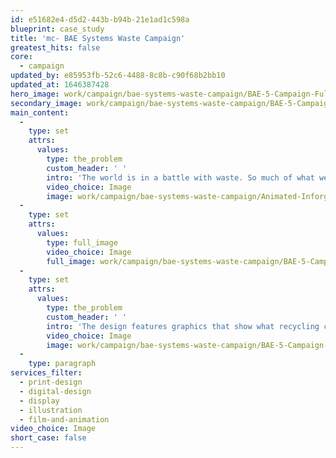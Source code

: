 ```yaml
---
id: e51682e4-d5d2-443b-b94b-21e1ad1c598a
blueprint: case_study
title: 'mc- BAE Systems Waste Campaign'
greatest_hits: false
core:
  - campaign
updated_by: e85953fb-52c6-4488-8c8b-c90f68b2bb10
updated_at: 1646387428
hero_image: work/campaign/bae-systems-waste-campaign/BAE-5-Campaign-Full-Image-2732x1536.jpg
secondary_image: work/campaign/bae-systems-waste-campaign/BAE-5-Campaign-Secondary-Image-896x597.jpg
main_content:
  -
    type: set
    attrs:
      values:
        type: the_problem
        custom_header: ' '
        intro: 'The world is in a battle with waste. So much of what we use could have a new life, if only we knew where to put it. And you know what? People do recycle - but sometimes they need a little jolt to do it. That''s why we created a campaign to transform the habits of different sectors of BAE Systems - from Land, Sea, and Air to Submarine. To do this, we put recycling bins in the spotlight by using space in carefully selected locations to highlight our campaign posters.'
        video_choice: Image
        image: work/campaign/bae-systems-waste-campaign/Animated-Inforgraphics-Mockup-3.gif
  -
    type: set
    attrs:
      values:
        type: full_image
        video_choice: Image
        full_image: work/campaign/bae-systems-waste-campaign/BAE-5-Campaign-Full-Image-2732x1536-2.jpg
  -
    type: set
    attrs:
      values:
        type: the_problem
        custom_header: ' '
        intro: 'The design features graphics that show what recycling can do, along with a teaser message and gentle encouragement for staff to vote with their trash. And that''s exactly what they did. BAE tell us that they''ve seen significantly higher rates of recycling than in past years. '
        video_choice: Image
        image: work/campaign/bae-systems-waste-campaign/BAE-5-Campaign-Large-927x522-3.jpg
  -
    type: paragraph
services_filter:
  - print-design
  - digital-design
  - display
  - illustration
  - film-and-animation
video_choice: Image
short_case: false
---
```

